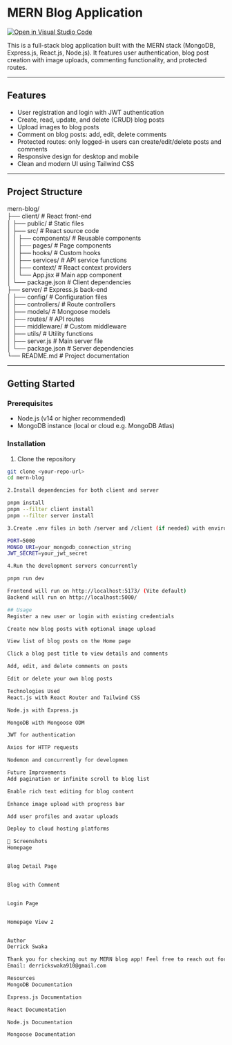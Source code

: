 # MERN Blog Application

[![Open in Visual Studio Code](https://classroom.github.com/assets/open-in-vscode-2e0aaae1b6195c2367325f4f02e2d04e9abb55f0b24a779b69b11b9e10269abc.svg)](https://classroom.github.com/online_ide?assignment_repo_id=19866356&assignment_repo_type=AssignmentRepo)

This is a full-stack blog application built with the MERN stack (MongoDB, Express.js, React.js, Node.js). It features user authentication, blog post creation with image uploads, commenting functionality, and protected routes.

---

## Features

- User registration and login with JWT authentication  
- Create, read, update, and delete (CRUD) blog posts  
- Upload images to blog posts  
- Comment on blog posts: add, edit, delete comments  
- Protected routes: only logged-in users can create/edit/delete posts and comments  
- Responsive design for desktop and mobile  
- Clean and modern UI using Tailwind CSS  

---

## Project Structure

mern-blog/  
├── client/                 # React front-end  
│   ├── public/             # Static files  
│   ├── src/                # React source code  
│   │   ├── components/     # Reusable components  
│   │   ├── pages/          # Page components  
│   │   ├── hooks/          # Custom hooks  
│   │   ├── services/       # API service functions  
│   │   ├── context/        # React context providers  
│   │   └── App.jsx         # Main app component  
│   └── package.json        # Client dependencies  
├── server/                 # Express.js back-end  
│   ├── config/             # Configuration files  
│   ├── controllers/        # Route controllers  
│   ├── models/             # Mongoose models  
│   ├── routes/             # API routes  
│   ├── middleware/         # Custom middleware  
│   ├── utils/              # Utility functions  
│   ├── server.js           # Main server file  
│   └── package.json        # Server dependencies  
└── README.md               # Project documentation  

---

## Getting Started

### Prerequisites

- Node.js (v14 or higher recommended)  
- MongoDB instance (local or cloud e.g. MongoDB Atlas)  

### Installation

1. Clone the repository

```bash
git clone <your-repo-url>
cd mern-blog

2.Install dependencies for both client and server

pnpm install
pnpm --filter client install
pnpm --filter server install

3.Create .env files in both /server and /client (if needed) with environment variables

PORT=5000
MONGO_URI=your_mongodb_connection_string
JWT_SECRET=your_jwt_secret

4.Run the development servers concurrently

pnpm run dev

Frontend will run on http://localhost:5173/ (Vite default)
Backend will run on http://localhost:5000/

## Usage
Register a new user or login with existing credentials

Create new blog posts with optional image upload

View list of blog posts on the Home page

Click a blog post title to view details and comments

Add, edit, and delete comments on posts

Edit or delete your own blog posts

Technologies Used
React.js with React Router and Tailwind CSS

Node.js with Express.js

MongoDB with Mongoose ODM

JWT for authentication

Axios for HTTP requests

Nodemon and concurrently for developmen

Future Improvements
Add pagination or infinite scroll to blog list

Enable rich text editing for blog content

Enhance image upload with progress bar

Add user profiles and avatar uploads

Deploy to cloud hosting platforms

📸 Screenshots
Homepage


Blog Detail Page


Blog with Comment


Login Page


Homepage View 2


Author
Derrick Swaka

Thank you for checking out my MERN blog app! Feel free to reach out for any questions.
Email: derrickswaka910@gmail.com

Resources
MongoDB Documentation

Express.js Documentation

React Documentation

Node.js Documentation

Mongoose Documentation